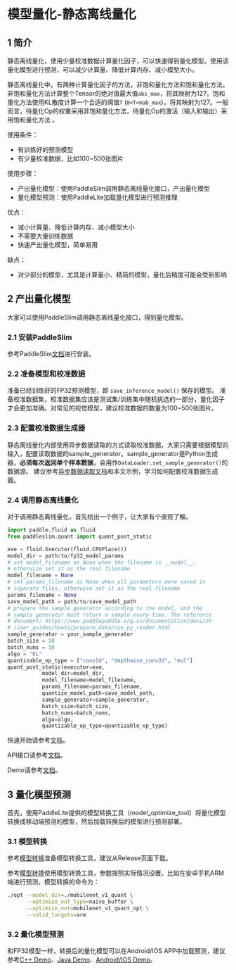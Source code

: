 # 模型量化-静态离线量化

## 1 简介

静态离线量化，使用少量校准数据计算量化因子，可以快速得到量化模型。使用该量化模型进行预测，可以减少计算量、降低计算内存、减小模型大小。

静态离线量化中，有两种计算量化因子的方法，非饱和量化方法和饱和量化方法。非饱和量化方法计算整个Tensor的绝对值最大值`abs_max`，将其映射为127。饱和量化方法使用KL散度计算一个合适的阈值`T` (`0<T<mab_max`)，将其映射为127。一般而言，待量化Op的权重采用非饱和量化方法，待量化Op的激活（输入和输出）采用饱和量化方法 。

使用条件：
* 有训练好的预测模型
* 有少量校准数据，比如100~500张图片

使用步骤：
* 产出量化模型：使用PaddleSlim调用静态离线量化接口，产出量化模型
* 量化模型预测：使用PaddleLite加载量化模型进行预测推理

优点：
* 减小计算量、降低计算内存、减小模型大小
* 不需要大量训练数据
* 快速产出量化模型，简单易用

缺点：
* 对少部分的模型，尤其是计算量小、精简的模型，量化后精度可能会受到影响

## 2 产出量化模型

大家可以使用PaddleSlim调用静态离线量化接口，得到量化模型。

### 2.1 安装PaddleSlim

参考PaddleSlim[文档](https://paddleslim.readthedocs.io/zh_CN/latest/index.html)进行安装。

### 2.2 准备模型和校准数据

准备已经训练好的FP32预测模型，即 `save_inference_model()` 保存的模型。
准备校准数据集，校准数据集应该是测试集/训练集中随机挑选的一部分，量化因子才会更加准确。对常见的视觉模型，建议校准数据的数量为100~500张图片。

### 2.3 配置校准数据生成器

静态离线量化内部使用异步数据读取的方式读取校准数据，大家只需要根据模型的输入，配置读取数据的sample_generator。sample_generator是Python生成器，**必须每次返回单个样本数据**，会用作`DataLoader.set_sample_generator()`的数据源。
建议参考[异步数据读取文档](https://www.paddlepaddle.org.cn/documentation/docs/zh/advanced_guide/data_preparing/static_mode/use_py_reader.html)和本文示例，学习如何配置校准数据生成器。

### 2.4 调用静态离线量化

对于调用静态离线量化，首先给出一个例子，让大家有个直观了解。

```python
import paddle.fluid as fluid
from paddleslim.quant import quant_post_static

exe = fluid.Executor(fluid.CPUPlace())
model_dir = path/to/fp32_model_params
# set model_filename as None when the filename is __model__, 
# otherwise set it as the real filename
model_filename = None 
# set params_filename as None when all parameters were saved in 
# separate files, otherwise set it as the real filename
params_filename = None
save_model_path = path/to/save_model_path
# prepare the sample generator according to the model, and the 
# sample generator must return a sample every time. The reference
# document: https://www.paddlepaddle.org.cn/documentation/docs/zh
# /user_guides/howto/prepare_data/use_py_reader.html
sample_generator = your_sample_generator
batch_size = 10
batch_nums = 10
algo = "KL"
quantizable_op_type = ["conv2d", "depthwise_conv2d", "mul"]
quant_post_static(executor=exe,
           model_dir=model_dir,
           model_filename=model_filename,
           params_filename=params_filename,
           quantize_model_path=save_model_path,
           sample_generator=sample_generator,
           batch_size=batch_size,
           batch_nums=batch_nums,
           algo=algo,
           quantizable_op_type=quantizable_op_type)
```

快速开始请参考[文档](https://paddleslim.readthedocs.io/zh_CN/latest/quick_start/quant_post_static_tutorial.html)。

API接口请参考[文档](https://paddleslim.readthedocs.io/zh_CN/latest/api_cn/quantization_api.html)。

Demo请参考[文档](https://github.com/PaddlePaddle/PaddleSlim/tree/develop/demo/quant/quant_post)。

## 3 量化模型预测

首先，使用PaddleLite提供的模型转换工具（model_optimize_tool）将量化模型转换成移动端预测的模型，然后加载转换后的模型进行预测部署。

### 3.1 模型转换

参考[模型转换](../user_guides/model_optimize_tool)准备模型转换工具，建议从Release页面下载。

参考[模型转换](../user_guides/model_optimize_tool)使用模型转换工具，参数按照实际情况设置。比如在安卓手机ARM端进行预测，模型转换的命令为：
```bash
./opt --model_dir=./mobilenet_v1_quant \
      --optimize_out_type=naive_buffer \
      --optimize_out=mobilenet_v1_quant_opt \
      --valid_targets=arm
```

### 3.2 量化模型预测

和FP32模型一样，转换后的量化模型可以在Android/IOS APP中加载预测，建议参考[C++ Demo](../quick_start/cpp_demo)、[Java Demo](../quick_start/java_demo)、[Android/IOS Demo](../demo_guides/android_app_demo)。
